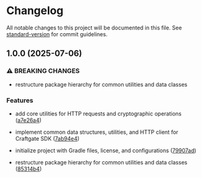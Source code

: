 # Changelog

All notable changes to this project will be documented in this file. See [standard-version](https://github.com/conventional-changelog/standard-version) for commit guidelines.

## 1.0.0 (2025-07-06)


### ⚠ BREAKING CHANGES

* restructure package hierarchy for common utilities and data classes

### Features

* add core utilities for HTTP requests and cryptographic operations ([a7e26a4](https://github.com/orhantugrul/craftgate-java-client/commit/a7e26a45ae618fcc44072feef14ddfd58941b475))
* implement common data structures, utilities, and HTTP client for Craftgate SDK ([7ab94e4](https://github.com/orhantugrul/craftgate-java-client/commit/7ab94e40b340649a770b0fe8742c4e02ce103253))
* initialize project with Gradle files, license, and configurations ([79907ad](https://github.com/orhantugrul/craftgate-java-client/commit/79907adf589c0f7c0e94644ee5b688d2aed27af2))


* restructure package hierarchy for common utilities and data classes ([85314b4](https://github.com/orhantugrul/craftgate-java-client/commit/85314b4f51e092438676cba4e03b4b9097e73b6b))
